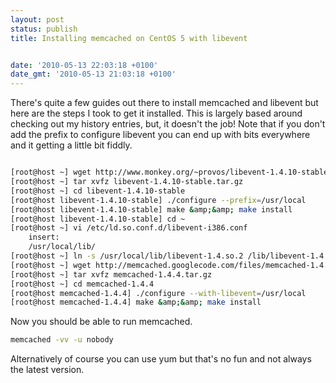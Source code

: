 ```yaml
---
layout: post
status: publish
title: Installing memcached on CentOS 5 with libevent


date: '2010-05-13 22:03:18 +0100'
date_gmt: '2010-05-13 21:03:18 +0100'
---
```

There's quite a few guides out there to install memcached and libevent but here are the steps I took to get it installed. This is largely based around checking out my history entries, but, it doesn't the job!
Note that if you don't add the prefix to configure libevent you can end up with bits everywhere and it getting a little bit fiddly.
``` bash

[root@host ~] wget http://www.monkey.org/~provos/libevent-1.4.10-stable.tar.gz
[root@host ~] tar xvfz libevent-1.4.10-stable.tar.gz
[root@host ~] cd libevent-1.4.10-stable
[root@host libevent-1.4.10-stable] ./configure --prefix=/usr/local
[root@host libevent-1.4.10-stable] make &amp;&amp; make install
[root@host libevent-1.4.10-stable] cd ~
[root@host ~] vi /etc/ld.so.conf.d/libevent-i386.conf
	insert:
	/usr/local/lib/
[root@host ~] ln -s /usr/local/lib/libevent-1.4.so.2 /lib/libevent-1.4.so.2
[root@host ~] wget http://memcached.googlecode.com/files/memcached-1.4.4.tar.gz
[root@host ~] tar xvfz memcached-1.4.4.tar.gz
[root@host ~] cd memcached-1.4.4
[root@host memcached-1.4.4] ./configure --with-libevent=/usr/local
[root@host memcached-1.4.4] make &amp;&amp; make install

```
Now you should be able to run memcached.
``` bash
memcached -vv -u nobody
```
Alternatively of course you can use yum but that's no fun and not always the latest version.
